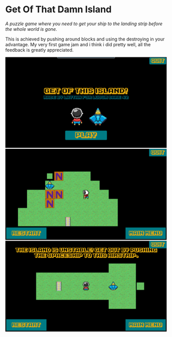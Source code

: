 # Get Of That Damn Island
*A puzzle game where you need to get your ship to the landing strip before the whole world is gone.*

This is achieved by pushing around blocks and using the destroying in your advantage. My very first game jam and i think i did pretty well, all the feedback is greatly appreciated.

![Screenshot](/Screenshots/ss3.png)
![Screenshot](/Screenshots/ss2.png)
![Screenshot](/Screenshots/Ss1.png)
